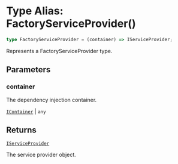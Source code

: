 # Type Alias: FactoryServiceProvider()

```ts
type FactoryServiceProvider = (container) => IServiceProvider;
```

Represents a FactoryServiceProvider type.

## Parameters

### container

The dependency injection container.

[`IContainer`](IContainer.md) | `any`

## Returns

[`IServiceProvider`](../interfaces/IServiceProvider.md)

The service provider object.
